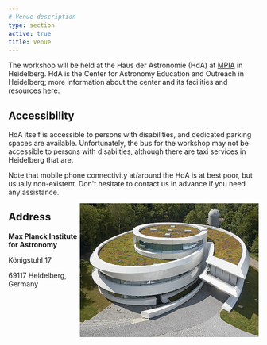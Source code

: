 ```yaml
---
# Venue description
type: section
active: true
title: Venue
---
```



The workshop will be held at the Haus der Astronomie (HdA) at [MPIA](http://www.mpia.de/en/) in Heidelberg. HdA is the Center for Astronomy Education and Outreach in Heidelberg; more information about the center and its facilities and resources [here](http://www.haus-der-astronomie.de/).

## Accessibility

HdA itself is accessible to persons with disabilities, and dedicated parking spaces are available. Unfortunately, the bus for the workshop may not be accessible to persons with disabilties, although there are taxi services in Heidelberg that are.

Note that mobile phone connectivity at/around the HdA is at best poor, but usually non-existent. Don't hesitate to contact us in advance if you need any assistance.

<img src="static/img/hda.jpeg" alt="venue" width=360px style="float: right;">

## Address


**Max Planck Institute for Astronomy**

Königstuhl 17

69117 Heidelberg, Germany

[<i class="fa-solid fa-map-location-dot" style="font-size:48px;"></i>](https://goo.gl/maps/pFR9gC1XdBXY6EtY7)
